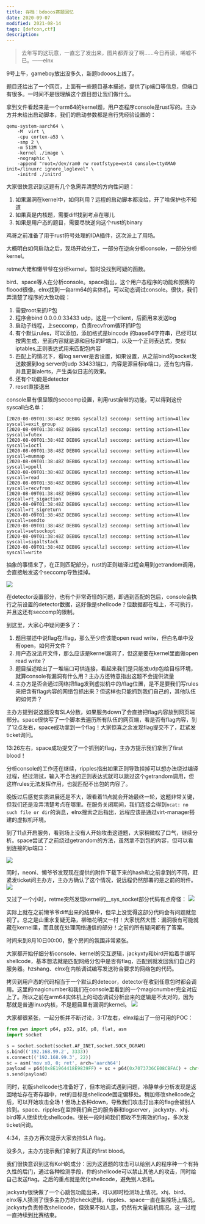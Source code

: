 ```yaml
---
title: 存档：bdooos赛题回忆
date: 2020-09-07
modified: 2021-08-14
tags: [defcon,ctf]
description:
---
```


> 去年写的这玩意，一直忘了发出来，图片都弄没了啊……今日再读，唏嘘不已。——elnx

9号上午，gameboy放出没多久，新题bdooos上线了。

题目还给出了一个网页，上面有一些题目基本描述，提供了ip端口等信息，但端口有很多。一时间不是很理解这个题目想让我们做什么。

拿到文件看起来是一个arm64的kernel题，用户态程序console是rust写的。主办方并未给出启动脚本，我们的启动参数都是自行凭经验设置的：
```
qemu-system-aarch64 \
    -M  virt \
    -cpu cortex-a53 \
    -smp 2 \
    -m 512M \
    -kernel ./image \
    -nographic \
    -append "root=/dev/ram0 rw rootfstype=ext4 console=ttyAMA0 init=/linuxrc ignore_loglevel" \
    -initrd ./initrd
```

大家很快意识到这题有几个急需弄清楚的方向性问题：
1. 如果漏洞在kernel中，如何利用？远程的启动脚本都没给，开了啥保护也不知道
2. 如果真是内核题，需要diff找到考点在哪儿
3. 如果是用户态的题目，需要尽快逆向这个rust的binary

鸡哥之前准备了用于rust符号处理的IDA插件，这次派上了用场。

大概明白如何启动之后，现场开始分工，一部分在逆向分析console，一部分分析kernel。

retme大佬和懒爷爷在分析kernel，暂时没找到可疑的函数。

bird、space等人在分析console。space指出，这个用户态程序的功能和预赛的floood很像。elnx找到一台arm64的实体机，可以动态调试console。很快，我们弄清楚了程序的大致功能：

1. 需要root来抓IP包
2. 程序会bind 0.0.0.0:33433 udp，这是一个client，后面用来发送log
3. 启动子线程，上seccomp，负责recvfrom循环抓IP包
4. 有个默认rules，可以添加，添加格式是bincode 的base64字符串，已经可以按需生成，里面内容就是源和目标的IP端口，以及一个正则表达式，类似iptables,正则表达式用来匹配包内容
5. 匹配上的情况下，看log server是否设置，如果设置，从之前bind的socket发送数据到log server的udp 33433端口，内容是源目标ip端口，还有包内容，并且更新alerts，产生类似日志的效果。
6. 还有个功能是detector
7. reset直接退出


console里有很显眼的seccomp设置，利用rust自带的功能，可以得到这份syscall白名单：
```
[2020-08-09T01:38:48Z DEBUG syscallz] seccomp: setting action=Allow syscall=exit_group
[2020-08-09T01:38:48Z DEBUG syscallz] seccomp: setting action=Allow syscall=futex
[2020-08-09T01:38:48Z DEBUG syscallz] seccomp: setting action=Allow syscall=ioctl
[2020-08-09T01:38:48Z DEBUG syscallz] seccomp: setting action=Allow syscall=munmap
[2020-08-09T01:38:48Z DEBUG syscallz] seccomp: setting action=Allow syscall=ppoll
[2020-08-09T01:38:48Z DEBUG syscallz] seccomp: setting action=Allow syscall=read
[2020-08-09T01:38:48Z DEBUG syscallz] seccomp: setting action=Allow syscall=recvfrom
[2020-08-09T01:38:48Z DEBUG syscallz] seccomp: setting action=Allow syscall=rt_sigaction
[2020-08-09T01:38:48Z DEBUG syscallz] seccomp: setting action=Allow syscall=rt_sigreturn
[2020-08-09T01:38:48Z DEBUG syscallz] seccomp: setting action=Allow syscall=sendto
[2020-08-09T01:38:48Z DEBUG syscallz] seccomp: setting action=Allow syscall=setsockopt
[2020-08-09T01:38:48Z DEBUG syscallz] seccomp: setting action=Allow syscall=sigaltstack
[2020-08-09T01:38:48Z DEBUG syscallz] seccomp: setting action=Allow syscall=write
```

抽象的事情来了，在正则匹配部分，rust的正则编译过程会用到getrandom调用，会直接触发这个seccomp导致挂掉。

![](https://hackmd.sinku.me/uploads/upload_2f31fc4b1414e4d8c9db3dfad20b8142.png)


在detector设置部分，也有个非常奇怪的问题，即遇到匹配的包后，console会执行之前设置的detector数据，这好像是shellcode？但数据都在堆上，不可执行，并且这还有seccomp的限制。

到这里，大家心中疑问更多了：
1. 题目描述中说flag在/flag，那么至少应该能open read write，但白名单中没有open，如何开文件？
2. 用户态没法开文件，那么应该是kernel漏洞了，但这是要在kernel里面做open read write？
3. 题目描述给出了一堆端口可供连接，看起来我们是只能发udp包给目标环境，就算console有漏洞有什么用？主办方还特意指出这题不会提供流量
4. 主办方是否会通过网络把flag发到虚拟机中的/flag位置，是不是要我们写rules来把含有flag内容的网络包抓出来？但这样也只能抓到我们自己的，其他队伍的如何弄？

主办方提到说这题没有SLA分数，如果服务down了会直接把flag内容放到网页端部分。space很快写了一个脚本去遍历所有队伍的网页端，看是否有flag内容，到了12点左右，space成功拿到一个flag！大家惊喜之余发现flag提交不了，赶紧发ticket询问。

13:26左右，space成功提交了一个抓到的flag，主办方提示我们拿到了first blood！

分析console的工作还在继续，ripples指出如果正则导致挂掉可以想办法绕过编译过程，经过测试，输入不合法的正则表达式就可以跳过这个getrandom调用，但这样rules无法发挥作用，也就匹配不出包的内容了。

晚饭过后感觉实质进展还是不大，眼看着11点就会开始最终一轮，这题非常关键，但我们还是没弄清楚考点在哪里。在服务关闭期间，我们连接会得到`ncat: no such file or dir`的消息，elnx搜索之后指出，远程应该是通过virt-manager搭建的虚拟机环境。

到了11点开启服务，看到场上没有人开始攻击这道题，大家稍微松了口气，继续分析。space尝试了之前绕过getrandom的方法，虽然拿不到包的内容，但可以看到连接的ip端口：

![](https://hackmd.sinku.me/uploads/upload_5478318878212462638b0f65b3efb707.png)

同时，neoni、懒爷爷发现现在提供的附件下载下来的hash和之前拿到的不同，赶紧发ticket问主办方，主办方确认了这个情况，说远程仍然部署的是之前的附件。
![](https://hackmd.sinku.me/uploads/upload_60b650b9f4bcf149c9a3348d9058f959.png)


又过了一个小时，retme突然发现kernel的__sys_socket部分代码有点奇怪：
![](https://hackmd.sinku.me/uploads/upload_de0ee3efd8c94e5018a536463b07d30b.png)

实际上就在之前懒爷爷diff出来的结果中，但早上没觉得这部分代码会有问题就忽视了。总之是山重水复疑无路，柳暗花明又一村！大家恍然大悟：漏洞极有可能就藏在kernel里，而且就在处理网络通信的部分！之前的所有疑问都有了答案。

时间来到8月10日00:00，整个房间的氛围非常紧张。


大家都开始仔细分析console、kernel的交互逻辑，jackyxty和bird开始着手编写shellcode，基本想法就是匹配网络分包中是否有flag，匹配到就发回我们自己的服务器。hzshang、elnx在内核调试编写发送符合要求的网络包的代码。

拷贝到用户态的代码相当于一个默认的detecor，detector在收到任意包时都会调用。这里的magicnumber和我们在console里看到的一个magicnumber完全对应上了。所以之前在arm64实体机上的动态调试分析出来的逻辑是不太对的，因为那就是普通linux内核，不是题目里有漏洞的kernel。
![](https://hackmd.sinku.me/uploads/upload_578532e14fe3546a86019fdd3ab064a4.png)

大家都很紧张，一起分析并不断讨论，3:17左右，elnx给出了一份可用的POC：

```python
from pwn import p64, p32, p16, p8, flat, asm
import socket

s = socket.socket(socket.AF_INET,socket.SOCK_DGRAM)
s.bind(('192.168.99.2', 3333))
s.connect(('192.168.99.3', 22))
sc = asm('mov x0, 0; ret', arch='aarch64')
payload = p64(0x8E1964418E9839FF) + sc + p64(0x7073736CE08CBFAC) + chr(0xf) + flat([192, 168, 99, 2], word_size=8) + p32(55555, endian='big')
s.send(payload)
```

同时，初版shellcode也准备好了，但本地调试遇到问题，冷静单步分析发现是返回地址存在寄存器中，ret的目标是shellcode固定偏移处。稍加修改shellcode之后，可以开始攻击全场！但场上各种down，导致我们攻击打出来的flag会被别人捡到。space、ripples在监控我们自己的服务器和logserver，jackyxty、xhj、bird等人继续优化shellcode。很长一段时间我们都收不到有效的flag，多次发ticket问询。

4:34，主办方再次提示大家去捡SLA flag。

没多久，主办方提示我们拿到了真正的first blood。

我们很快意识到这有KoH的成分：因为这道题的攻击可以给别人的程序种一个有持久性的后门，通过各种检测手段，你的shellcode可以禁止其他人的攻击，同时给自己发送flag。之后的重点就是优化shellcode，避免别人宕机。

jackyxty很快做了一个心跳包功能出来，可以即时检测场上情况。xhj、bird、elnx等人猜测了很多主办方的check逻辑，ripples、space一直在监控场上情况，jackyxty负责修改shellcode，但效果不如人意，仍然有大量宕机情况。这一过程一直持续到比赛结束。
